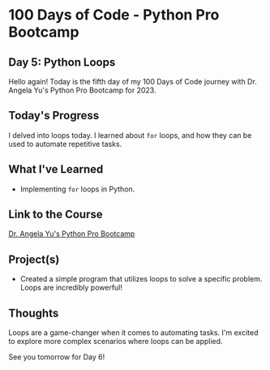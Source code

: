 # 100 Days of Code - Python Pro Bootcamp
## Day 5: Python Loops

Hello again! Today is the fifth day of my 100 Days of Code journey with Dr. Angela Yu's Python Pro Bootcamp for 2023.

## Today's Progress
I delved into loops today. I learned about `for` loops, and how they can be used to automate repetitive tasks.

## What I've Learned
- Implementing `for` loops in Python.

## Link to the Course
[Dr. Angela Yu's Python Pro Bootcamp](https://www.udemy.com/course/100-days-of-code/)

## Project(s)
- Created a simple program that utilizes loops to solve a specific problem. Loops are incredibly powerful!

## Thoughts
Loops are a game-changer when it comes to automating tasks. I'm excited to explore more complex scenarios where loops can be applied.

See you tomorrow for Day 6!
